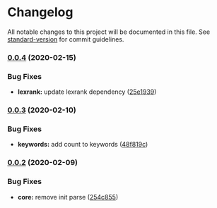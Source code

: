 # Changelog

All notable changes to this project will be documented in this file. See [standard-version](https://github.com/conventional-changelog/standard-version) for commit guidelines.

### [0.0.4](https://github.com/gorango/rehype-extract-article/compare/v0.0.3...v0.0.4) (2020-02-15)


### Bug Fixes

* **lexrank:** update lexrank dependency ([25e1939](https://github.com/gorango/rehype-extract-article/commit/25e1939b8de00d0dda5a67ee1ae7d63a9553c3cf))

### [0.0.3](https://github.com/gorango/rehype-extract-article/compare/v0.0.2...v0.0.3) (2020-02-10)


### Bug Fixes

* **keywords:** add count to keywords ([48f819c](https://github.com/gorango/rehype-extract-article/commit/48f819c3309fe642c7d9fefc184badbdf59352e0))

### [0.0.2](https://github.com/gorango/rehype-extract-article/compare/v0.0.1...v0.0.2) (2020-02-09)


### Bug Fixes

* **core:** remove init parse ([254c855](https://github.com/gorango/rehype-extract-article/commit/254c855db83df045f98f0814533961175d3409cd))
